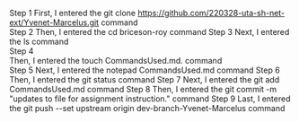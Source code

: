 Step 1
First, I entered the git clone https://github.com/220328-uta-sh-net-ext/Yvenet-Marcelus.git command  
Step 2
Then, I entered the cd briceson-roy command
Step 3
Next, I entered the ls command  
Step 4  
Then, I entered the touch CommandsUsed.md. command   
Step 5
Next, I entered the notepad CommandsUsed.md command
Step 6
Then, I entered the git status command
Step 7
Next, I entered the git add CommandsUsed.md command
Step 8
Then, I entered the git commit -m "updates to file for assignment instruction." command
Step 9
Last, I entered the git push --set upstream origin dev-branch-Yvenet-Marcelus command

